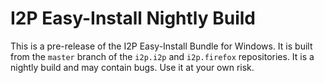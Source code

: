 # I2P Easy-Install Nightly Build

This is a pre-release of the I2P Easy-Install Bundle for Windows.
It is built from the `master` branch of the `i2p.i2p` and `i2p.firefox` repositories.
It is a nightly build and may contain bugs.
Use it at your own risk.